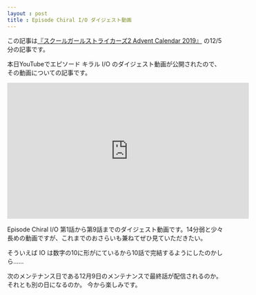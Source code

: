```yaml
---
layout : post
title : Episode Chiral I/O ダイジェスト動画
---
```


この記事は[『スクールガールストライカーズ2 Advent Calendar 2019』](https://adventar.org/calendars/4503) の12/5分の記事です。

本日YouTubeでエピソード キラル I/O のダイジェスト動画が公開されたので、その動画についての記事です。

<iframe width="560" height="315" src="https://www.youtube.com/embed/4y2YK9-NdV0" frameborder="0" allow="accelerometer; autoplay; encrypted-media; gyroscope; picture-in-picture" allowfullscreen></iframe>

Episode Chiral I/O 第1話から第9話までのダイジェスト動画です。14分弱と少々長めの動画ですが、これまでのおさらいも兼ねてぜひ見ていただきたい。


そういえば IO は数字の10に形がにているから10話で完結するようにしたのかしら……

次のメンテナンス日である12月9日のメンテナンスで最終話が配信されるのか。それとも別の日になるのか。
今から楽しみです。
